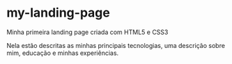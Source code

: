 # my-landing-page
Minha primeira landing page criada com HTML5 e CSS3

Nela estão descritas as minhas principais tecnologias, uma descrição sobre mim, educação e minhas experiências.

